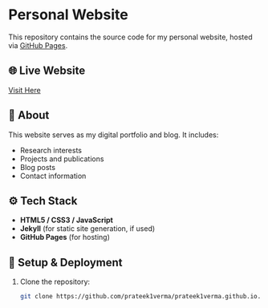 # Personal Website

This repository contains the source code for my personal website, hosted via [GitHub Pages](https://pages.github.com).

## 🌐 Live Website
[Visit Here](https://prateek1verma.github.io)  

## 📖 About
This website serves as my digital portfolio and blog. It includes:
- Research interests
- Projects and publications
- Blog posts
- Contact information

## ⚙️ Tech Stack
- **HTML5 / CSS3 / JavaScript**
- **Jekyll** (for static site generation, if used)
- **GitHub Pages** (for hosting)

## 🚀 Setup & Deployment
1. Clone the repository:
   ```bash
   git clone https://github.com/prateek1verma/prateek1verma.github.io.git